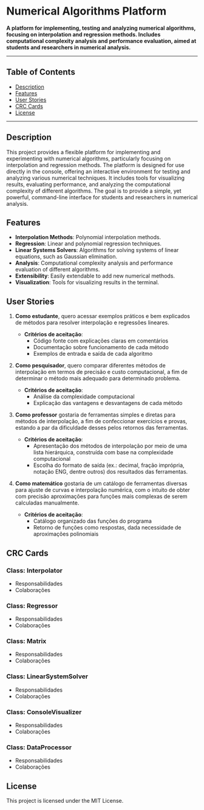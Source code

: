 # Numerical Algorithms Platform
**A platform for implementing, testing and analyzing numerical algorithms, focusing on interpolation and regression methods. Includes computational complexity analysis and performance evaluation, aimed at students and researchers in numerical analysis.**

---

## Table of Contents

- [Description](#description)
- [Features](#features)
- [User Stories](#user-stories)
- [CRC Cards](#crc-cards)
- [License](#license)

---

## Description

This project provides a flexible platform for implementing and experimenting with numerical algorithms, particularly focusing on interpolation and regression methods. The platform is designed for use directly in the console, offering an interactive environment for testing and analyzing various numerical techniques. It includes tools for visualizing results, evaluating performance, and analyzing the computational complexity of different algorithms. The goal is to provide a simple, yet powerful, command-line interface for students and researchers in numerical analysis.

## Features
- **Interpolation Methods**: Polynomial interpolation methods.
- **Regression**: Linear and polynomial regression techniques.
- **Linear Systems Solvers**: Algorithms for solving systems of linear equations, such as Gaussian elimination.
- **Analysis**: Computational complexity analysis and performance evaluation of different algorithms.
- **Extensibility**: Easily extendable to add new numerical methods.
- **Visualization**: Tools for visualizing results in the terminal.

## User Stories

1. **Como estudante**, quero acessar exemplos práticos e bem explicados de métodos para resolver interpolação e regressões lineares.
   - **Critérios de aceitação**:
      - Código fonte com explicações claras em comentários
      - Documentação sobre funcionamento de cada método
      - Exemplos de entrada e saída de cada algoritmo
        
2. **Como pesquisador**, quero comparar diferentes métodos de interpolação em termos de precisão e custo computacional, a fim de determinar o método mais adequado para determinado problema.
   - **Critérios de aceitação**:
     - Análise da complexidade computacional
     - Explicação das vantagens e desvantagens de cada método

3. **Como professor** gostaria de ferramentas simples e diretas para métodos de interpolação, a fim de confeccionar exercícios e provas, estando a par da dificuldade desses pelos retornos das ferramentas.
   - **Critérios de aceitação**:
      - Apresentação dos métodos de interpolação por meio de uma lista hierárquica, construída com base na complexidade computacional
      - Escolha do formato de saída (ex.: decimal, fração imprópria, notação ENG, dentre outros) dos resultados das ferramentas.

4. **Como matemático** gostaria de um catálogo de ferramentas diversas para ajuste de curvas e interpolação numérica, com o intuito de obter com precisão aproximações para funções mais complexas de serem calculadas manualmente.
   - **Critérios de aceitação**:
      - Catálogo organizado das funções do programa
      - Retorno de funções como respostas, dada necessidade de aproximações polinomiais


## CRC Cards

### Class: Interpolator
- Responsabilidades
- Colaborações

### Class: Regressor 
- Responsabilidades
- Colaborações

### Class: Matrix
- Responsabilidades
- Colaborações

### Class: LinearSystemSolver
- Responsabilidades
- Colaborações

### Class: ConsoleVisualizer
- Responsabilidades
- Colaborações

### Class: DataProcessor
- Responsabilidades
- Colaborações

## License 
This project is licensed under the MIT License.

   

